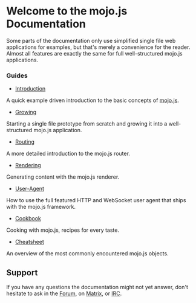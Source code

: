 
# Welcome to the mojo.js Documentation

Some parts of the documentation only use simplified single file web applications for examples, but that's merely a
convenience for the reader. Almost all features are exactly the same for full well-structured mojo.js applications.

### Guides

* [Introduction](Introduction.md)

A quick example driven introduction to the basic concepts of [mojo.js](https://mojojs.org).

* [Growing](Growing.md)

Starting a single file prototype from scratch and growing it into a well-structured mojo.js application.

* [Routing](Routing.md)

A more detailed introduction to the mojo.js router.

* [Rendering](Rendering.md)

Generating content with the mojo.js renderer.

* [User-Agent](User-Agent.md)

How to use the full featured HTTP and WebSocket user agent that ships with the mojo.js framework.

* [Cookbook](Cookbook.md)

Cooking with mojo.js, recipes for every taste.

* [Cheatsheet](Cheatsheet.md)

An overview of the most commonly encountered mojo.js objects.

## Support

If you have any questions the documentation might not yet answer, don't hesitate to ask in the
[Forum](https://github.com/mojolicious/mojo.js/discussions), on [Matrix](https://matrix.to/#/#mojo:matrix.org), or
[IRC](https://web.libera.chat/#mojo).
